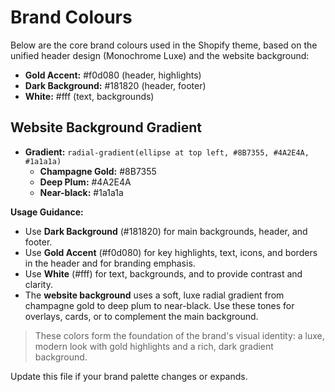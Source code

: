 # Brand Colours

Below are the core brand colours used in the Shopify theme, based on the unified header design (Monochrome Luxe) and the website background:

- **Gold Accent:** #f0d080 (header, highlights)
- **Dark Background:** #181820 (header, footer)
- **White:** #fff (text, backgrounds)

## Website Background Gradient
- **Gradient:** `radial-gradient(ellipse at top left, #8B7355, #4A2E4A, #1a1a1a)`
  - **Champagne Gold:** #8B7355
  - **Deep Plum:** #4A2E4A
  - **Near-black:** #1a1a1a

**Usage Guidance:**
- Use **Dark Background** (#181820) for main backgrounds, header, and footer.
- Use **Gold Accent** (#f0d080) for key highlights, text, icons, and borders in the header and for branding emphasis.
- Use **White** (#fff) for text, backgrounds, and to provide contrast and clarity.
- The **website background** uses a soft, luxe radial gradient from champagne gold to deep plum to near-black. Use these tones for overlays, cards, or to complement the main background.

> These colors form the foundation of the brand's visual identity: a luxe, modern look with gold highlights and a rich, dark gradient background.

Update this file if your brand palette changes or expands.
